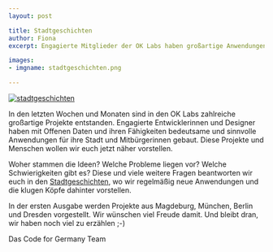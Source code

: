 ```yaml
---
layout: post

title: Stadtgeschichten
author: Fiona
excerpt: Engagierte Mitglieder der OK Labs haben großartige Anwendungen entwickelt. Jetzt wird es Zeit, ihre Geschichte zu erzählen!

images:
- imgname: stadtgeschichten.png

---
```

[![stadtgeschichten](/blog/stadtgeschichten.png)](http://codefor.de/stadtgeschichten)

In den letzten Wochen und Monaten sind in den OK Labs zahlreiche großartige Projekte entstanden. Engagierte Entwicklerinnen und Designer haben mit Offenen Daten und ihren Fähigkeiten bedeutsame und sinnvolle Anwendungen für ihre Stadt und Mitbürgerinnen gebaut. Diese Projekte und Menschen wollen wir euch jetzt näher vorstellen. 

Woher stammen die Ideen? Welche Probleme liegen vor? Welche Schwierigkeiten gibt es? Diese und viele weitere Fragen beantworten wir euch in den [Stadtgeschichten][], wo wir regelmäßig neue Anwendungen und die klugen Köpfe dahinter vorstellen. 

In der ersten Ausgabe werden Projekte aus Magdeburg, München, Berlin und Dresden vorgestellt. 
Wir wünschen viel Freude damit. Und bleibt dran, wir haben noch viel zu erzählen ;-)

Das Code for Germany Team

[Stadtgeschichten]: http://codefor.de/stadtgeschichten
